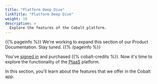 ```yaml
---
title: "Platform Deep Dive"
linkTitle: "Platform Deep Dive"
weight: 10
description: >
  Explore the features of the Cobalt platform.
---
```


{{% pageinfo %}}
We're working to expand this section of our Product Documentation. Stay tuned.
{{% /pageinfo %}}

You've [signed in](/getting-started/sign-in/) and purchased {{% cobalt-credits %}}. Now it's time to explore the functionality of the [PtaaS](/platform-deep-dive/glossary/#pentest-as-a-service-ptaas) platform.

In this section, you'll learn about the features that we offer in the Cobalt app.
